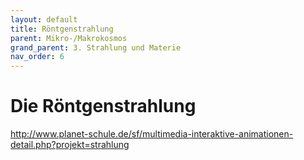 ```yaml
---
layout: default
title: Röntgenstrahlung
parent: Mikro-/Makrokosmos
grand_parent: 3. Strahlung und Materie
nav_order: 6
---
```


# Die Röntgenstrahlung
http://www.planet-schule.de/sf/multimedia-interaktive-animationen-detail.php?projekt=strahlung
